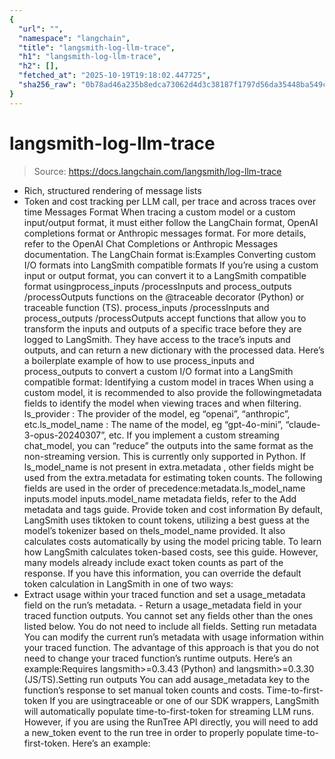 ```yaml
---
{
  "url": "",
  "namespace": "langchain",
  "title": "langsmith-log-llm-trace",
  "h1": "langsmith-log-llm-trace",
  "h2": [],
  "fetched_at": "2025-10-19T19:18:02.447725",
  "sha256_raw": "0b78ad46a235b8edca73062d4d3c38187f1797d56da35448ba549cbcbb5dc75c"
}
---
```


# langsmith-log-llm-trace

> Source: https://docs.langchain.com/langsmith/log-llm-trace

- Rich, structured rendering of message lists
- Token and cost tracking per LLM call, per trace and across traces over time
Messages Format
When tracing a custom model or a custom input/output format, it must either follow the LangChain format, OpenAI completions format or Anthropic messages format. For more details, refer to the OpenAI Chat Completions or Anthropic Messages documentation. The LangChain format is:Examples
Converting custom I/O formats into LangSmith compatible formats
If you’re using a custom input or output format, you can convert it to a LangSmith compatible format usingprocess_inputs
/processInputs
and process_outputs
/processOutputs
functions on the @traceable
decorator (Python) or traceable
function (TS).
process_inputs
/processInputs
and process_outputs
/processOutputs
accept functions that allow you to transform the inputs and outputs of a specific trace before they are logged to LangSmith. They have access to the trace’s inputs and outputs, and can return a new dictionary with the processed data.
Here’s a boilerplate example of how to use process_inputs
and process_outputs
to convert a custom I/O format into a LangSmith compatible format:
Identifying a custom model in traces
When using a custom model, it is recommended to also provide the followingmetadata
fields to identify the model when viewing traces and when filtering.
ls_provider
: The provider of the model, eg “openai”, “anthropic”, etc.ls_model_name
: The name of the model, eg “gpt-4o-mini”, “claude-3-opus-20240307”, etc.
If you implement a custom streaming chat_model, you can “reduce” the outputs into the same format as the non-streaming version. This is currently only supported in Python.
If
ls_model_name
is not present in extra.metadata
, other fields might be used from the extra.metadata
for estimating token counts. The following fields are used in the order of precedence:metadata.ls_model_name
inputs.model
inputs.model_name
metadata
fields, refer to the Add metadata and tags guide.
Provide token and cost information
By default, LangSmith uses tiktoken to count tokens, utilizing a best guess at the model’s tokenizer based on thels_model_name
provided. It also calculates costs automatically by using the model pricing table. To learn how LangSmith calculates token-based costs, see this guide.
However, many models already include exact token counts as part of the response. If you have this information, you can override the default token calculation in LangSmith in one of two ways:
- Extract usage within your traced function and set a
usage_metadata
field on the run’s metadata. - Return a
usage_metadata
field in your traced function outputs.
You cannot set any fields other than the ones listed below. You do not need to include all fields.
Setting run metadata
You can modify the current run’s metadata with usage information within your traced function. The advantage of this approach is that you do not need to change your traced function’s runtime outputs. Here’s an example:Requires
langsmith>=0.3.43
(Python) and langsmith>=0.3.30
(JS/TS).Setting run outputs
You can add ausage_metadata
key to the function’s response to set manual token counts and costs.
Time-to-first-token
If you are usingtraceable
or one of our SDK wrappers, LangSmith will automatically populate time-to-first-token for streaming LLM runs.
However, if you are using the RunTree
API directly, you will need to add a new_token
event to the run tree in order to properly populate time-to-first-token.
Here’s an example: